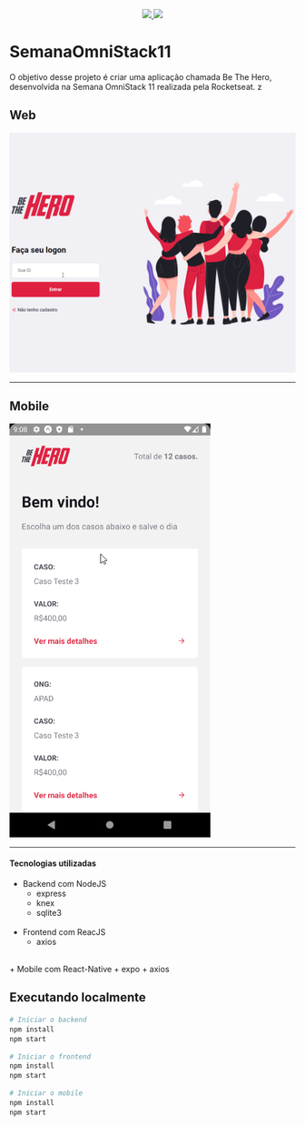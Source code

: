 
<p align="center">
  <a aria-label="NodeJs version" href="https://github.com/nodejs/node/blob/master/doc/changelogs/CHANGELOG_V12.md#12.14.1">
    <img src="https://img.shields.io/badge/node.js@lts-12.14.1-informational?logo=Node.JS"></img>
  </a>
  <a aria-label="ReactJs version" href="https://github.com/facebook/react/blob/master/CHANGELOG.md#16120-november-14-2019">
    <img src="https://img.shields.io/badge/react-16.12.0-informational?logo=react"></img>
  </a>
</p>

# SemanaOmniStack11
<p>
  O objetivo desse projeto é criar uma aplicação chamada Be The Hero,
  desenvolvida na Semana OmniStack 11 realizada pela Rocketseat. 
z</p>

## Web

![](/assets/BeTheHero.gif)
 
 -------

## Mobile
![](/assets/BeTheHeroMobile.gif)

-------

#### Tecnologias utilizadas


+ Backend com NodeJS
  + express
  + knex
  + sqlite3
  <br>
+ Frontend com ReacJS
  + axios
 <br>
+ Mobile com React-Native
  + expo
  + axios


## Executando localmente

```sh
# Iniciar o backend
npm install
npm start
```

```sh
# Iniciar o frontend
npm install
npm start
```

```sh
# Iniciar o mobile
npm install
npm start
```

